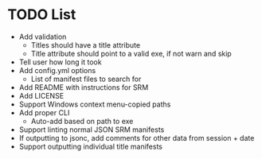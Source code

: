 # TODO List

* Add validation
  * Titles should have a title attribute
  * Title attribute should point to a valid exe, if not warn and skip
* Tell user how long it took
* Add config.yml options
  * List of manifest files to search for
* Add README with instructions for SRM
* Add LICENSE
* Support Windows context menu-copied paths
* Add proper CLI
  * Auto-add based on path to exe
* Support linting normal JSON SRM manifests
* If outputting to jsonc, add comments for other data from session + date
* Support outputting individual title manifests